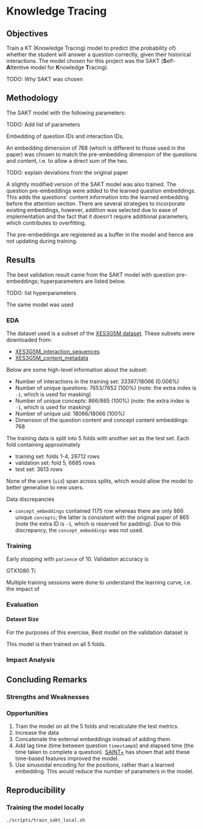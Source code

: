 # Knowledge Tracing

## Objectives

Train a KT (Knowledge Tracing) model to predict (the probability of) whether the student will answer a question correctly, given their historical interactions. The model chosen for this project was the SAKT (**S**elf-**A**ttentive model for **K**nowledge **T**racing).

TODO: Why SAKT was chosen

## Methodology

The SAKT model with the following parameters:

TODO: Add list of parameters

Embedding of question IDs and interaction IDs.

An embedding dimension of 768 (which is different to those used in the paper) was chosen to match the pre-embedding dimension of the questions and content, i.e. to allow a direct sum of the two.  

TODO: explain deviations from the original paper

A slightly modified version of the SAKT model was also trained. The question pre-embeddings were added to the learned question embeddings. This adds the questions' content information into the learned embedding before the attention section. There are several strategies to incorporate existing embeddings, however, addition was selected due to ease of implementation and the fact that it doesn't require additional parameters, which contributes to overfitting.

The pre-embeddings are registered as a buffer in the model and hence are not updating during training.

## Results

The best validation result came from the SAKT model with question pre-embeddings; hyperparameters are listed below.

TODO: list hyperparameters

The same model was used 

### EDA

The dataset used is a subset of the [XES3G5M dataset](https://github.com/ai4ed/XES3G5M). These subsets were downloaded from:
* [XES3G5M_interaction_sequences](https://huggingface.co/datasets/Atomi/XES3G5M_interaction_sequences)
* [XES3G5M_content_metadata](https://huggingface.co/datasets/Atomi/XES3G5M_content_metadata)

Below are some high-level information about the subset:

* Number of interactions in the training set: 33397/18066 (0.006%)
* Number of unique questions: 7653/7652 (100%) (note: the extra index is `-1`, which is used for masking)
* Number of unique concepts: 866/865 (100%) (note: the extra index is `-1`, which is used for masking)
* Number of unique uid: 18066/18066 (100%)
* Dimension of the question content and concept content embeddings: 768

The training data is split into 5 folds with another set as the test set. Each fold containing approximately

* training set: folds 1-4, 26712 rows
* validation set: fold 5, 6685 rows
* test set: 3613 rows

None of the users (`uid`) span across splits, which would allow the model to better generalise to new users.

Data discrepancies

* `concept_embeddings` contained 1175 row whereas there are only 866 unique `concepts`; the latter is consistent with the original paper of 865 (note the extra ID is `-1`, which is reserved for padding). Due to this discrepancy, the `concept_embeddings` was not used.

### Training

Early stopping with `patience` of 10. Validation accuracy is 

GTX1080 Ti

Multiple training sessions were done to understand the learning curve, i.e. the impact of 

### Evaluation

#### Dataset Size

For the purposes of this exercise, 
Best model on the validation dataset is

This model is then trained on all 5 folds.

### Impact Analysis

## Concluding Remarks

### Strengths and Weaknesses



### Opportunities

1. Train the model on all the 5 folds and recalculate the test metrics.
1. Increase the data
1. Concatenate the external embeddings instead of adding them.
1. Add lag time (time between question `timestamp`s) and elapsed time (the time taken to complete a question). [SAINT+](https://arxiv.org/abs/2010.12042) has shown that add these time-based features improved the model.
1. Use sinusoidal encoding for the positions, rather than a learned embedding. This would reduce the number of parameters in the model.

## Reproducibility

### Training the model locally

`./scripts/train_sakt_local.sh`